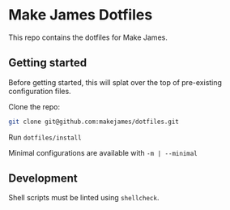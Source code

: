 # Make James Dotfiles

This repo contains the dotfiles for Make James.

## Getting started

Before getting started,
this will splat over the top of pre-existing configuration files.

Clone the repo:

```sh
git clone git@github.com:makejames/dotfiles.git
```

Run `dotfiles/install`

Minimal configurations are available with `-m | --minimal`

## Development

Shell scripts must be linted using `shellcheck`.
